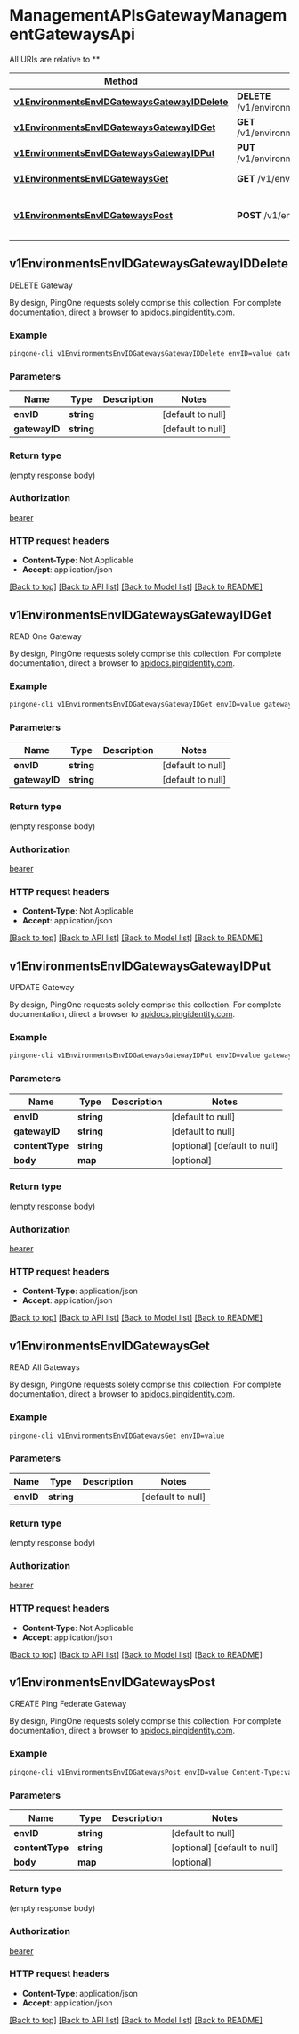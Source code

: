 # ManagementAPIsGatewayManagementGatewaysApi

All URIs are relative to **

Method | HTTP request | Description
------------- | ------------- | -------------
[**v1EnvironmentsEnvIDGatewaysGatewayIDDelete**](ManagementAPIsGatewayManagementGatewaysApi.md#v1EnvironmentsEnvIDGatewaysGatewayIDDelete) | **DELETE** /v1/environments/{envID}/gateways/{gatewayID} | DELETE Gateway
[**v1EnvironmentsEnvIDGatewaysGatewayIDGet**](ManagementAPIsGatewayManagementGatewaysApi.md#v1EnvironmentsEnvIDGatewaysGatewayIDGet) | **GET** /v1/environments/{envID}/gateways/{gatewayID} | READ One Gateway
[**v1EnvironmentsEnvIDGatewaysGatewayIDPut**](ManagementAPIsGatewayManagementGatewaysApi.md#v1EnvironmentsEnvIDGatewaysGatewayIDPut) | **PUT** /v1/environments/{envID}/gateways/{gatewayID} | UPDATE Gateway
[**v1EnvironmentsEnvIDGatewaysGet**](ManagementAPIsGatewayManagementGatewaysApi.md#v1EnvironmentsEnvIDGatewaysGet) | **GET** /v1/environments/{envID}/gateways | READ All Gateways
[**v1EnvironmentsEnvIDGatewaysPost**](ManagementAPIsGatewayManagementGatewaysApi.md#v1EnvironmentsEnvIDGatewaysPost) | **POST** /v1/environments/{envID}/gateways | CREATE Ping Federate Gateway



## v1EnvironmentsEnvIDGatewaysGatewayIDDelete

DELETE Gateway

By design, PingOne requests solely comprise this collection. For complete documentation, direct a browser to <a href='https://apidocs.pingidentity.com/pingone/platform/v1/api/'>apidocs.pingidentity.com</a>.

### Example

```bash
pingone-cli v1EnvironmentsEnvIDGatewaysGatewayIDDelete envID=value gatewayID=value
```

### Parameters


Name | Type | Description  | Notes
------------- | ------------- | ------------- | -------------
 **envID** | **string** |  | [default to null]
 **gatewayID** | **string** |  | [default to null]

### Return type

(empty response body)

### Authorization

[bearer](../README.md#bearer)

### HTTP request headers

- **Content-Type**: Not Applicable
- **Accept**: application/json

[[Back to top]](#) [[Back to API list]](../README.md#documentation-for-api-endpoints) [[Back to Model list]](../README.md#documentation-for-models) [[Back to README]](../README.md)


## v1EnvironmentsEnvIDGatewaysGatewayIDGet

READ One Gateway

By design, PingOne requests solely comprise this collection. For complete documentation, direct a browser to <a href='https://apidocs.pingidentity.com/pingone/platform/v1/api/'>apidocs.pingidentity.com</a>.

### Example

```bash
pingone-cli v1EnvironmentsEnvIDGatewaysGatewayIDGet envID=value gatewayID=value
```

### Parameters


Name | Type | Description  | Notes
------------- | ------------- | ------------- | -------------
 **envID** | **string** |  | [default to null]
 **gatewayID** | **string** |  | [default to null]

### Return type

(empty response body)

### Authorization

[bearer](../README.md#bearer)

### HTTP request headers

- **Content-Type**: Not Applicable
- **Accept**: application/json

[[Back to top]](#) [[Back to API list]](../README.md#documentation-for-api-endpoints) [[Back to Model list]](../README.md#documentation-for-models) [[Back to README]](../README.md)


## v1EnvironmentsEnvIDGatewaysGatewayIDPut

UPDATE Gateway

By design, PingOne requests solely comprise this collection. For complete documentation, direct a browser to <a href='https://apidocs.pingidentity.com/pingone/platform/v1/api/'>apidocs.pingidentity.com</a>.

### Example

```bash
pingone-cli v1EnvironmentsEnvIDGatewaysGatewayIDPut envID=value gatewayID=value Content-Type:value
```

### Parameters


Name | Type | Description  | Notes
------------- | ------------- | ------------- | -------------
 **envID** | **string** |  | [default to null]
 **gatewayID** | **string** |  | [default to null]
 **contentType** | **string** |  | [optional] [default to null]
 **body** | **map** |  | [optional]

### Return type

(empty response body)

### Authorization

[bearer](../README.md#bearer)

### HTTP request headers

- **Content-Type**: application/json
- **Accept**: application/json

[[Back to top]](#) [[Back to API list]](../README.md#documentation-for-api-endpoints) [[Back to Model list]](../README.md#documentation-for-models) [[Back to README]](../README.md)


## v1EnvironmentsEnvIDGatewaysGet

READ All Gateways

By design, PingOne requests solely comprise this collection. For complete documentation, direct a browser to <a href='https://apidocs.pingidentity.com/pingone/platform/v1/api/'>apidocs.pingidentity.com</a>.

### Example

```bash
pingone-cli v1EnvironmentsEnvIDGatewaysGet envID=value
```

### Parameters


Name | Type | Description  | Notes
------------- | ------------- | ------------- | -------------
 **envID** | **string** |  | [default to null]

### Return type

(empty response body)

### Authorization

[bearer](../README.md#bearer)

### HTTP request headers

- **Content-Type**: Not Applicable
- **Accept**: application/json

[[Back to top]](#) [[Back to API list]](../README.md#documentation-for-api-endpoints) [[Back to Model list]](../README.md#documentation-for-models) [[Back to README]](../README.md)


## v1EnvironmentsEnvIDGatewaysPost

CREATE Ping Federate Gateway

By design, PingOne requests solely comprise this collection. For complete documentation, direct a browser to <a href='https://apidocs.pingidentity.com/pingone/platform/v1/api/'>apidocs.pingidentity.com</a>.

### Example

```bash
pingone-cli v1EnvironmentsEnvIDGatewaysPost envID=value Content-Type:value
```

### Parameters


Name | Type | Description  | Notes
------------- | ------------- | ------------- | -------------
 **envID** | **string** |  | [default to null]
 **contentType** | **string** |  | [optional] [default to null]
 **body** | **map** |  | [optional]

### Return type

(empty response body)

### Authorization

[bearer](../README.md#bearer)

### HTTP request headers

- **Content-Type**: application/json
- **Accept**: application/json

[[Back to top]](#) [[Back to API list]](../README.md#documentation-for-api-endpoints) [[Back to Model list]](../README.md#documentation-for-models) [[Back to README]](../README.md)

